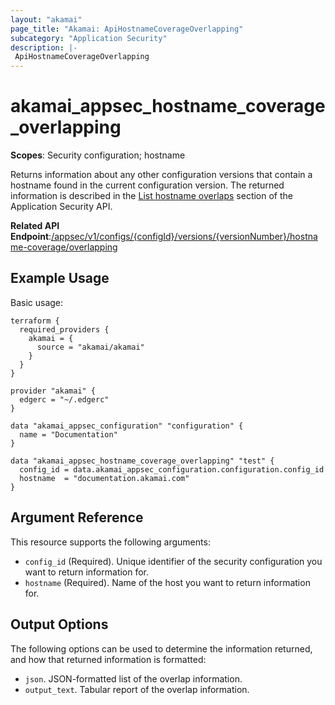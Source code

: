 ```yaml
---
layout: "akamai"
page_title: "Akamai: ApiHostnameCoverageOverlapping"
subcategory: "Application Security"
description: |-
 ApiHostnameCoverageOverlapping
---
```


# akamai_appsec_hostname_coverage_overlapping

**Scopes**: Security configuration; hostname

Returns information about any other configuration versions that contain a hostname found in the current configuration version. The returned information is described in the [List hostname overlaps](https://developer.akamai.com/api/cloud_security/application_security/v1.html#gethostnamecoverageoverlapping) section of the Application Security API.

**Related API Endpoint**:[/appsec/v1/configs/{configId}/versions/{versionNumber}/hostname-coverage/overlapping](https://techdocs.akamai.com/application-security/reference/get-hostname-coverage-overlapping)

## Example Usage

Basic usage:

```
terraform {
  required_providers {
    akamai = {
      source = "akamai/akamai"
    }
  }
}

provider "akamai" {
  edgerc = "~/.edgerc"
}

data "akamai_appsec_configuration" "configuration" {
  name = "Documentation"
}

data "akamai_appsec_hostname_coverage_overlapping" "test" {
  config_id = data.akamai_appsec_configuration.configuration.config_id
  hostname  = "documentation.akamai.com"
}
```

## Argument Reference

This resource supports the following arguments:

- `config_id` (Required). Unique identifier of the security configuration you want to return information for.
- `hostname` (Required). Name of the host you want to return information for.

## Output Options

The following options can be used to determine the information returned, and how that returned information is formatted:

- `json`. JSON-formatted list of the overlap information.
- `output_text`. Tabular report of the overlap information.